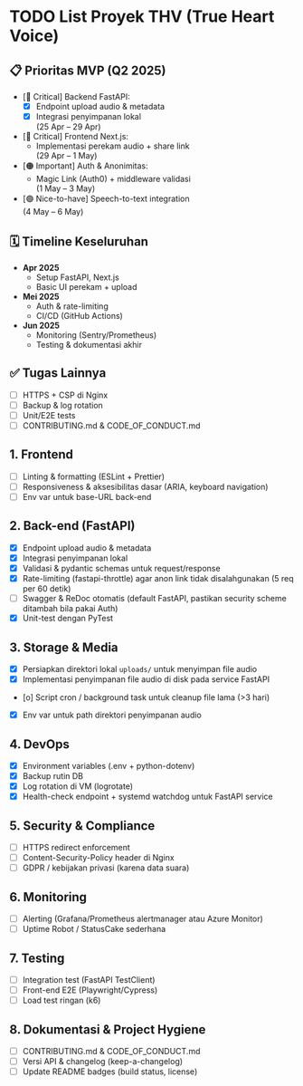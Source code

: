 <!-- File: TODO.md -->
# TODO List Proyek THV (True Heart Voice)

## 📋 Prioritas MVP (Q2 2025)
- [🔴 Critical] Backend FastAPI:  
  - [x] Endpoint upload audio & metadata  
  - [x] Integrasi penyimpanan lokal  
  (25 Apr – 29 Apr)
- [🔴 Critical] Frontend Next.js:  
  - Implementasi perekam audio + share link  
  (29 Apr – 1 May)
- [🟠 Important] Auth & Anonimitas:  
  - Magic Link (Auth0) + middleware validasi  
  (1 May – 3 May)
- [🟢 Nice-to-have] Speech-to-text integration  
  (4 May – 6 May)

## 🗓️ Timeline Keseluruhan
- **Apr 2025**  
  - Setup FastAPI, Next.js  
  - Basic UI perekam + upload
- **Mei 2025**  
  - Auth & rate-limiting  
  - CI/CD (GitHub Actions)  
- **Jun 2025**  
  - Monitoring (Sentry/Prometheus)  
  - Testing & dokumentasi akhir

## ✅ Tugas Lainnya
- [ ] HTTPS + CSP di Nginx  
- [ ] Backup & log rotation  
- [ ] Unit/E2E tests  
- [ ] CONTRIBUTING.md & CODE_OF_CONDUCT.md

## 1. Frontend

- [ ] Linting & formatting (ESLint + Prettier)
- [ ] Responsiveness & aksesibilitas dasar (ARIA, keyboard navigation)
- [ ] Env var untuk base-URL back-end

## 2. Back-end (FastAPI)

- [x] Endpoint upload audio & metadata
- [x] Integrasi penyimpanan lokal
- [x] Validasi & pydantic schemas untuk request/response
- [x] Rate-limiting (fastapi-throttle) agar anon link tidak disalahgunakan (5 req per 60 detik)
- [ ] Swagger & ReDoc otomatis (default FastAPI, pastikan security scheme ditambah bila pakai Auth)
- [x] Unit-test dengan PyTest

## 3. Storage & Media

- [x] Persiapkan direktori lokal `uploads/` untuk menyimpan file audio  
- [x] Implementasi penyimpanan file audio di disk pada service FastAPI  
- [o] Script cron / background task untuk cleanup file lama (>3 hari)  
- [x] Env var untuk path direktori penyimpanan audio

## 4. DevOps

- [x] Environment variables (.env + python-dotenv)
- [x] Backup rutin DB 
- [x] Log rotation di VM (logrotate)
- [x] Health-check endpoint + systemd watchdog untuk FastAPI service

## 5. Security & Compliance

- [ ] HTTPS redirect enforcement
- [ ] Content-Security-Policy header di Nginx
- [ ] GDPR / kebijakan privasi (karena data suara)

## 6. Monitoring

- [ ] Alerting (Grafana/Prometheus alertmanager atau Azure Monitor)
- [ ] Uptime Robot / StatusCake sederhana

## 7. Testing

- [ ] Integration test (FastAPI TestClient)
- [ ] Front-end E2E (Playwright/Cypress)
- [ ] Load test ringan (k6)

## 8. Dokumentasi & Project Hygiene

- [ ] CONTRIBUTING.md & CODE_OF_CONDUCT.md
- [ ] Versi API & changelog (keep-a-changelog)
- [ ] Update README badges (build status, license)